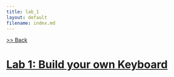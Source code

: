 ```yaml
---
title: lab_1
layout: default
filename: index.md
--- 
```

[>> Back](../../CompMusic/)

# [Lab 1: Build your own Keyboard](keyboard)

